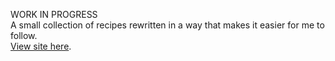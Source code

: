 WORK IN PROGRESS
<br>
A small collection of recipes rewritten in a way that makes it easier for me to follow. <br>
<a href="https://mchlol.github.io/recipes/">View site here</a>.